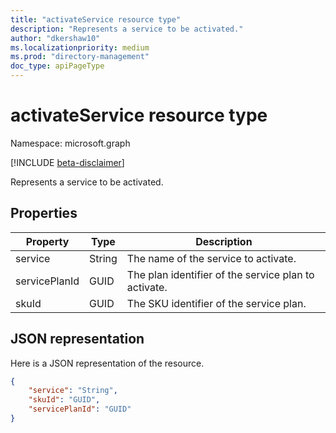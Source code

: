 ```yaml
---
title: "activateService resource type"
description: "Represents a service to be activated."
author: "dkershaw10"
ms.localizationpriority: medium
ms.prod: "directory-management"
doc_type: apiPageType
---
```


# activateService resource type

Namespace: microsoft.graph

[!INCLUDE [beta-disclaimer](../../includes/beta-disclaimer.md)]

Represents a service to be activated.

## Properties

| Property         | Type         | Description                           |
| ----------------- | ------------ | ------------------------------------- |
| service| String | The name of the service to activate. |
| servicePlanId | GUID | The plan identifier of the service plan to activate. |
| skuId | GUID | The SKU identifier of the service plan. |

## JSON representation

Here is a JSON representation of the resource.

<!-- {
  "blockType": "resource",
  "optionalProperties": [

  ],
  "@odata.type": "microsoft.graph.activateService"
}-->

```json
{
    "service": "String",
    "skuId": "GUID",
    "servicePlanId": "GUID"
}

```

<!-- uuid: 20fd7863-9545-40d4-ae8f-fee2d115a690
2015-10-25 14:57:30 UTC -->
<!--
{
  "type": "#page.annotation",
  "description": "activateService",
  "keywords": "",
  "section": "documentation",
  "tocPath": "",
  "suppressions": []
}
-->
